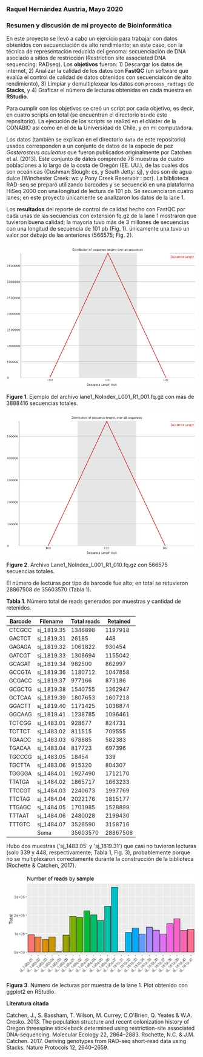 ### Raquel Hernández Austria, Mayo 2020
### Resumen y discusión de mi proyecto de Bioinformática


En este proyecto se llevó a cabo un ejercicio para trabajar con datos obtenidos con secuenciación de alto rendimiento; en este caso, con la técnica de representación reducida del genoma: secuenciación de DNA asociado a sitios de restricción (Restriction site associated 
DNA sequencing: RADseq). Los **objetivos** fueron: 1) Descargar los datos de internet, 2) Analizar la calidad de los datos con **FastQC** (un software que evalúa el control de calidad de datos obtenidos con secuenciaicón de alto rendimiento), 3) Limpiar y demultiplexear los datos con `process_radtags` de **Stacks**, y 4) Graficar el número de lecturas obtenidas en cada muestra en **RStudio**. 

Para cumplir con los objetivos se creó un script por cada objetivo, es decir, en cuatro scripts en total (se encuentran el directorio `bin`de este repositorio). La ejecución de los scripts se realizó en el clúster de la CONABIO así como en el de la Universidad de Chile, y en mi computadora. 

Los datos (también se explican en el directorio `data` de este repositorio) usados corresponden a un conjunto de datos de la especie de pez *Gasterosteus aculeatus* que fueron publicados originalmente por Catchen et al. (2013). Este conjunto de datos comprende 78 muestras de cuatro poblaciones a lo largo de la costa de Oregón (EE. UU.), de las cuales dos son oceánicas (Cushman Slough: cs, y South Jetty: sj), y dos son de agua dulce (Winchester Creek: wc y Pony Creek Reservoir : pcr). La biblioteca RAD-seq se preparó utilizando barcodes y se secuenció en una plataforma HiSeq 2000 con una longitud de lectura de 101 pb. Se secuenciaron cuatro lanes; en este proyecto únicamente se analizaron los datos de la lane 1.  

Los **resultados** del reporte de control de calidad hecho con FastQC por cada unas de las secuencias con extensión fq.gz de la lane 1 mostraron que tuvieron buena calidad; la mayoría tuvo más de 3 millones de secuencias con una longitud de secuencia de 101 pb (Fig. 1). únicamente una tuvo un valor por debajo de las anteriores (566575; Fig. 2).  

![](https://github.com/HARAQUEL/Proyecto_Bionf2020/blob/master/Figures/sequence_length_distribution_3.png)

**Figure 1**. Ejemplo del archivo lane1_NoIndex_L001_R1_001.fq.gz con más de 3888416 secuencias totales.


![](https://github.com/HARAQUEL/Proyecto_Bionf2020/blob/master/Figures/sequence_length_distribution_5.png)

**Figure 2**. Archivo Lane1_NoIndex_L001_R1_010.fq.gz con 566575 secuencias totales. 


El número de lecturas por tipo de barcode fue alto; en total se retuvieron 28867508 de 35603570 (Tabla 1). 

**Tabla 1**. Número total de reads generados por muestras y cantidad de retenidos.

|Barcode      |Filename     |Total reads  |Retained     |
|-------------|-------------|-------------|-------------|
|CTCGCC       |sj_1819.35   |1346898      |1197918      |
|GACTCT       |sj_1819.31   |26185        |448          |
|GAGAGA       |sj_1819.32   |1061822      |930454       |
|GATCGT       |sj_1819.33   |1306694      |1155042      |
|GCAGAT       |sj_1819.34   |982500       |862997       |
|GCCGTA       |sj_1819.36   |1180712      |1047858      |
|GCGACC       |sj_1819.37   |977166       |873186       |
|GCGCTG       |sj_1819.38   |1540755      |1362947      |
|GCTCAA       |sj_1819.39   |1807653      |1607218      |
|GGACTT       |sj_1819.40   |1171425      |1038874      |
|GGCAAG       |sj_1819.41   |1238785      |1096461      |
|TCTCGG       |sj_1483.01   |928677       |824731       |
|TCTTCT       |sj_1483.02   |811515       |709555       |
|TGAACC       |sj_1483.03   |678885       |582383       |
|TGACAA       |sj_1483.04   |817723       |697396       |
|TGCCCG       |sj_1483.05   |18454        |339          |
|TGCTTA       |sj_1483.06   |915320       |804307       |
|TGGGGA       |sj_1484.01   |1927490      |1712170      |
|TTATGA       |sj_1484.02   |1865717      |1663233      |
|TTCCGT       |sj_1484.03   |2240673      |1997769      |
|TTCTAG       |sj_1484.04   |2022176      |1815177      |
|TTGAGC       |sj_1484.05   |1701985      |1528899      |
|TTTAAT       |sj_1484.06   |2480028      |2199430      |
|TTTGTC       |sj_1484.07   |3526590      |3158716      |
|             |Suma         |35603570     |28867508     |



Hubo dos muestras ('sj_1483.05' y 'sj_1819.31') que casi no tuvieron lecturas (solo 339 y 448, respectivamente; Tabla 1, Fig. 3), probablemente porque no se multiplexaron correctamente durante la construcción de la biblioteca (Rochette & Catchen, 2017).

![](https://github.com/HARAQUEL/Proyecto_Bionf2020/blob/master/Figures/Rplot_1.png)

**Figura 3**. Número de lecturas por muestra de la lane 1. Plot obtenido con ggplot2 en RStudio.


**Literatura citada**

Catchen, J., S. Bassham, T. Wilson, M. Currey, C.O'Brien, Q. Yeates & W.A. Cresko. 2013. The population structure and recent colonization history of Oregon threespine stickleback determined using restriction-site associated DNA-sequencing. Molecular Ecology 22, 2864–2883.
Rochette, N.C. & J.M. Catchen. 2017. Deriving genotypes from RAD-seq short-read data using Stacks. Nature Protocols 12, 2640–2659.

